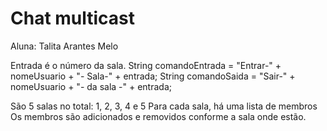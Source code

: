 # Chat multicast

Aluna: Talita Arantes Melo

Entrada é o número da sala.
String comandoEntrada = "Entrar-" + nomeUsuario + "- Sala-" + entrada;
String comandoSaida = "Sair-" + nomeUsuario + "- da sala -" + entrada;

São 5 salas no total: 1, 2, 3, 4 e 5
Para cada sala, há uma lista de membros
Os membros são adicionados e removidos conforme a sala onde estão.
